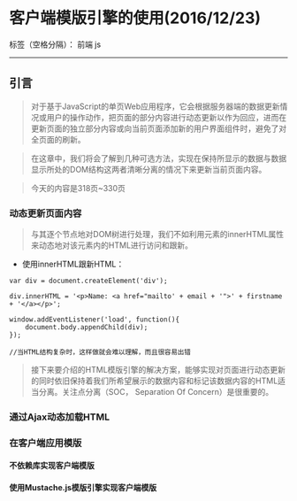 ﻿# 客户端模版引擎的使用(2016/12/23)

标签（空格分隔）： 前端 js

---

## **引言**
> 对于基于JavaScript的单页Web应用程序，它会根据服务器端的数据更新情况或用户的操作动作，把页面的部分内容进行动态更新以作为回应，进而在更新页面的独立部分内容或向当前页面添加新的用户界面组件时，避免了对全页面的刷新。

> 在这章中，我们将会了解到几种可选方法，实现在保持所显示的数据与数据显示所处的DOM结构这两者清晰分离的情况下来更新当前页面内容。

> 今天的内容是318页~330页

### **动态更新页面内容**
> 与其逐个节点地对DOM树进行处理，我们不如利用元素的innerHTML属性来动态地对该元素内的HTML进行访问和跟新。

- 使用innerHTML跟新HTML：
```
var div = document.createElement('div');

div.innerHTML = '<p>Name: <a href="mailto' + email + '">' + firstname + '</a></p>';

window.addEventListener('load', function(){
    document.body.appendChild(div);
});

//当HTML结构复杂时，这样做就会难以理解，而且很容易出错
```
> 接下来要介绍的HTML模版引擎的解决方案，能够实现对页面进行动态更新的同时依旧保持着我们所希望展示的数据内容和标记该数据内容的HTML适当分离。关注点分离（SOC， Separation Of Concern）是很重要的。

### **通过Ajax动态加载HTML**
### **在客户端应用模版**
#### **不依赖库实现客户端模版**
#### **使用Mustache.js模版引擎实现客户端模版**


